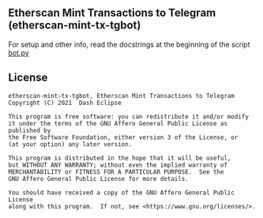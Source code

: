 ## Etherscan Mint Transactions to Telegram (etherscan-mint-tx-tgbot)

For setup and other info, read the docstrings at the beginning of the script [bot.py](./bot.py)

## License

```
etherscan-mint-tx-tgbot, Etherscan Mint Transactions to Telegram
Copyright (C) 2021  Dash Eclipse

This program is free software: you can redistribute it and/or modify
it under the terms of the GNU Affero General Public License as published by
the Free Software Foundation, either version 3 of the License, or
(at your option) any later version.

This program is distributed in the hope that it will be useful,
but WITHOUT ANY WARRANTY; without even the implied warranty of
MERCHANTABILITY or FITNESS FOR A PARTICULAR PURPOSE.  See the
GNU Affero General Public License for more details.

You should have received a copy of the GNU Affero General Public License
along with this program.  If not, see <https://www.gnu.org/licenses/>.
```

